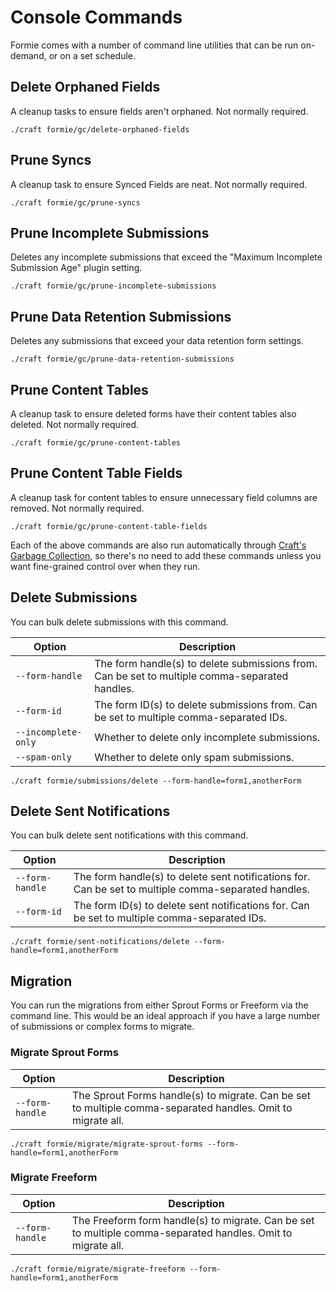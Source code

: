 # Console Commands
Formie comes with a number of command line utilities that can be run on-demand, or on a set schedule.

## Delete Orphaned Fields
A cleanup tasks to ensure fields aren't orphaned. Not normally required.

```shell
./craft formie/gc/delete-orphaned-fields
```

## Prune Syncs
A cleanup task to ensure Synced Fields are neat. Not normally required.

```shell
./craft formie/gc/prune-syncs
```

## Prune Incomplete Submissions
Deletes any incomplete submissions that exceed the "Maximum Incomplete Submission Age" plugin setting.

```shell
./craft formie/gc/prune-incomplete-submissions
```

## Prune Data Retention Submissions
Deletes any submissions that exceed your data retention form settings.

```shell
./craft formie/gc/prune-data-retention-submissions
```

## Prune Content Tables
A cleanup task to ensure deleted forms have their content tables also deleted. Not normally required.

```shell
./craft formie/gc/prune-content-tables
```

## Prune Content Table Fields
A cleanup task for content tables to ensure unnecessary field columns are removed. Not normally required.

```shell
./craft formie/gc/prune-content-table-fields
```

Each of the above commands are also run automatically through [Craft's Garbage Collection](https://craftcms.com/docs/3.x/gc.html), so there's no need to add these commands unless you want fine-grained control over when they run.

## Delete Submissions
You can bulk delete submissions with this command.

Option | Description
--- | ---
`--form-handle` | The form handle(s) to delete submissions from. Can be set to multiple comma-separated handles.
`--form-id` | The form ID(s) to delete submissions from. Can be set to multiple comma-separated IDs.
`--incomplete-only` | Whether to delete only incomplete submissions.
`--spam-only` | Whether to delete only spam submissions.

```shell
./craft formie/submissions/delete --form-handle=form1,anotherForm
```

## Delete Sent Notifications
You can bulk delete sent notifications with this command.

Option | Description
--- | ---
`--form-handle` | The form handle(s) to delete sent notifications for. Can be set to multiple comma-separated handles.
`--form-id` | The form ID(s) to delete sent notifications for. Can be set to multiple comma-separated IDs.

```shell
./craft formie/sent-notifications/delete --form-handle=form1,anotherForm
```

## Migration
You can run the migrations from either Sprout Forms or Freeform via the command line. This would be an ideal approach if you have a large number of submissions or complex forms to migrate.

### Migrate Sprout Forms

Option | Description
--- | ---
`--form-handle` | The Sprout Forms handle(s) to migrate. Can be set to multiple comma-separated handles. Omit to migrate all.

```shell
./craft formie/migrate/migrate-sprout-forms --form-handle=form1,anotherForm
```

### Migrate Freeform

Option | Description
--- | ---
`--form-handle` | The Freeform form handle(s) to migrate. Can be set to multiple comma-separated handles. Omit to migrate all.

```shell
./craft formie/migrate/migrate-freeform --form-handle=form1,anotherForm
```
